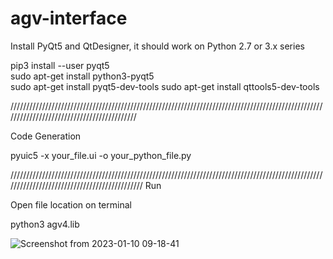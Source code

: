 # agv-interface

Install PyQt5 and QtDesigner, it should work on Python 2.7 or 3.x series

pip3 install --user pyqt5  
sudo apt-get install python3-pyqt5  
sudo apt-get install pyqt5-dev-tools
sudo apt-get install qttools5-dev-tools

///////////////////////////////////////////////////////////////////////////////////////////////////////////////////////////////////////////

Code Generation

pyuic5 -x your_file.ui -o your_python_file.py

/////////////////////////////////////////////////////////////////////////////////////////////////////////////////////////////////////////////
Run

Open file location on terminal 

python3 agv4.lib

![Screenshot from 2023-01-10 09-18-41](https://user-images.githubusercontent.com/94804429/211476095-590f1cac-1fa5-4ddf-8494-13814a928cdc.png)
